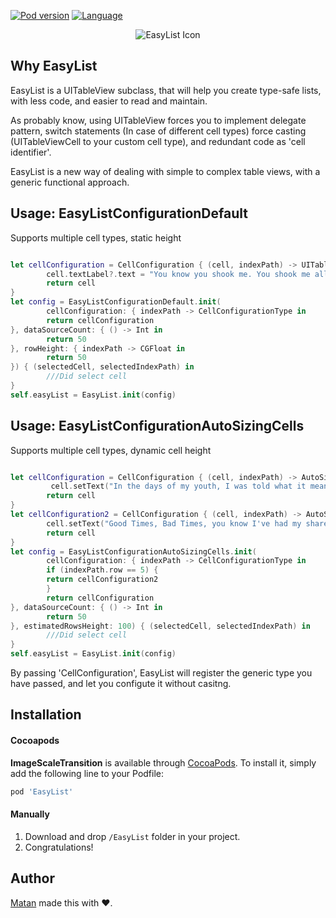 

[![Pod version](https://img.shields.io/cocoapods/v/EasyList.svg?style=flat)](http://cocoadocs.org/docsets/EasyList)
[![Language](https://img.shields.io/badge/language-swift-orange.svg?style=flat)](https://developer.apple.com/swift)

<p align = "center"><img src="https://i.imgur.com/GlCRkUL.png" alt="EasyList Icon"/></p>


## Why EasyList


EasyList is a UITableView subclass, that will help you create type-safe lists, with less code, and easier to read and maintain.

As probably know, using UITableView forces you to implement delegate pattern, switch statements (In case of different cell types) force casting (UITableViewCell to your custom cell type), and redundant code as 'cell identifier'.

EasyList is a new way of dealing with simple to complex table views, with a generic functional approach.

## Usage: EasyListConfigurationDefault
Supports multiple cell types, static height

```Swift

let cellConfiguration = CellConfiguration { (cell, indexPath) -> UITableViewCell in
        cell.textLabel?.text = "You know you shook me. You shook me all night long. You know you shook me, baby. You shook               me all night long. You shook me so hard, baby. Baby, baby, please come home."
        return cell
}
let config = EasyListConfigurationDefault.init(
        cellConfiguration: { indexPath -> CellConfigurationType in
        return cellConfiguration
}, dataSourceCount: { () -> Int in
        return 50
}, rowHeight: { indexPath -> CGFloat in
        return 50
}) { (selectedCell, selectedIndexPath) in
        ///Did select cell
}
self.easyList = EasyList.init(config)

```

## Usage: EasyListConfigurationAutoSizingCells
Supports multiple cell types, dynamic cell height

```Swift

let cellConfiguration = CellConfiguration { (cell, indexPath) -> AutoSizingCell in
         cell.setText("In the days of my youth, I was told what it means to be a man,Now Ive reached that age, I've tried               to do all those things the best I can. No matter how I try, I find my way into the same old jam")
        return cell
}
let cellConfiguration2 = CellConfiguration { (cell, indexPath) -> AutoSizingCell2 in
        cell.setText("Good Times, Bad Times, you know I've had my share When my woman left home for a brown eyed man,                  Well, I still don't seem to care")
        return cell
}
let config = EasyListConfigurationAutoSizingCells.init(
        cellConfiguration: { indexPath -> CellConfigurationType in
        if (indexPath.row == 5) {
        return cellConfiguration2
        }
        return cellConfiguration
}, dataSourceCount: { () -> Int in
        return 50
}, estimatedRowsHeight: 100) { (selectedCell, selectedIndexPath) in
        ///Did select cell
}
self.easyList = EasyList.init(config)

```

By passing 'CellConfiguration', EasyList will register the generic type you have passed, and let you configute it without casitng.


## Installation

#### Cocoapods
**ImageScaleTransition** is available through [CocoaPods](http://cocoapods.org). To install
it, simply add the following line to your Podfile:

```ruby
pod 'EasyList'
```

#### Manually
1. Download and drop ```/EasyList``` folder in your project.  
2. Congratulations!  

## Author

[Matan](https://github.com/mcmatan) made this with ❤️.
